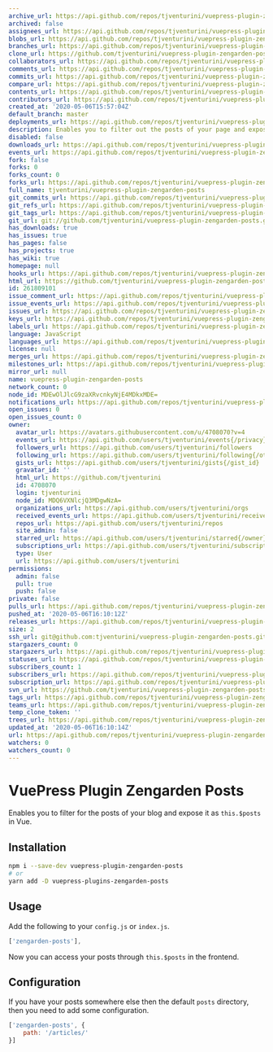 ```yaml
---
archive_url: https://api.github.com/repos/tjventurini/vuepress-plugin-zengarden-posts/{archive_format}{/ref}
archived: false
assignees_url: https://api.github.com/repos/tjventurini/vuepress-plugin-zengarden-posts/assignees{/user}
blobs_url: https://api.github.com/repos/tjventurini/vuepress-plugin-zengarden-posts/git/blobs{/sha}
branches_url: https://api.github.com/repos/tjventurini/vuepress-plugin-zengarden-posts/branches{/branch}
clone_url: https://github.com/tjventurini/vuepress-plugin-zengarden-posts.git
collaborators_url: https://api.github.com/repos/tjventurini/vuepress-plugin-zengarden-posts/collaborators{/collaborator}
comments_url: https://api.github.com/repos/tjventurini/vuepress-plugin-zengarden-posts/comments{/number}
commits_url: https://api.github.com/repos/tjventurini/vuepress-plugin-zengarden-posts/commits{/sha}
compare_url: https://api.github.com/repos/tjventurini/vuepress-plugin-zengarden-posts/compare/{base}...{head}
contents_url: https://api.github.com/repos/tjventurini/vuepress-plugin-zengarden-posts/contents/{+path}
contributors_url: https://api.github.com/repos/tjventurini/vuepress-plugin-zengarden-posts/contributors
created_at: '2020-05-06T15:57:04Z'
default_branch: master
deployments_url: https://api.github.com/repos/tjventurini/vuepress-plugin-zengarden-posts/deployments
description: Enables you to filter out the posts of your page and expose it as `this.$posts`.
disabled: false
downloads_url: https://api.github.com/repos/tjventurini/vuepress-plugin-zengarden-posts/downloads
events_url: https://api.github.com/repos/tjventurini/vuepress-plugin-zengarden-posts/events
fork: false
forks: 0
forks_count: 0
forks_url: https://api.github.com/repos/tjventurini/vuepress-plugin-zengarden-posts/forks
full_name: tjventurini/vuepress-plugin-zengarden-posts
git_commits_url: https://api.github.com/repos/tjventurini/vuepress-plugin-zengarden-posts/git/commits{/sha}
git_refs_url: https://api.github.com/repos/tjventurini/vuepress-plugin-zengarden-posts/git/refs{/sha}
git_tags_url: https://api.github.com/repos/tjventurini/vuepress-plugin-zengarden-posts/git/tags{/sha}
git_url: git://github.com/tjventurini/vuepress-plugin-zengarden-posts.git
has_downloads: true
has_issues: true
has_pages: false
has_projects: true
has_wiki: true
homepage: null
hooks_url: https://api.github.com/repos/tjventurini/vuepress-plugin-zengarden-posts/hooks
html_url: https://github.com/tjventurini/vuepress-plugin-zengarden-posts
id: 261809101
issue_comment_url: https://api.github.com/repos/tjventurini/vuepress-plugin-zengarden-posts/issues/comments{/number}
issue_events_url: https://api.github.com/repos/tjventurini/vuepress-plugin-zengarden-posts/issues/events{/number}
issues_url: https://api.github.com/repos/tjventurini/vuepress-plugin-zengarden-posts/issues{/number}
keys_url: https://api.github.com/repos/tjventurini/vuepress-plugin-zengarden-posts/keys{/key_id}
labels_url: https://api.github.com/repos/tjventurini/vuepress-plugin-zengarden-posts/labels{/name}
language: JavaScript
languages_url: https://api.github.com/repos/tjventurini/vuepress-plugin-zengarden-posts/languages
license: null
merges_url: https://api.github.com/repos/tjventurini/vuepress-plugin-zengarden-posts/merges
milestones_url: https://api.github.com/repos/tjventurini/vuepress-plugin-zengarden-posts/milestones{/number}
mirror_url: null
name: vuepress-plugin-zengarden-posts
network_count: 0
node_id: MDEwOlJlcG9zaXRvcnkyNjE4MDkxMDE=
notifications_url: https://api.github.com/repos/tjventurini/vuepress-plugin-zengarden-posts/notifications{?since,all,participating}
open_issues: 0
open_issues_count: 0
owner:
  avatar_url: https://avatars.githubusercontent.com/u/4708070?v=4
  events_url: https://api.github.com/users/tjventurini/events{/privacy}
  followers_url: https://api.github.com/users/tjventurini/followers
  following_url: https://api.github.com/users/tjventurini/following{/other_user}
  gists_url: https://api.github.com/users/tjventurini/gists{/gist_id}
  gravatar_id: ''
  html_url: https://github.com/tjventurini
  id: 4708070
  login: tjventurini
  node_id: MDQ6VXNlcjQ3MDgwNzA=
  organizations_url: https://api.github.com/users/tjventurini/orgs
  received_events_url: https://api.github.com/users/tjventurini/received_events
  repos_url: https://api.github.com/users/tjventurini/repos
  site_admin: false
  starred_url: https://api.github.com/users/tjventurini/starred{/owner}{/repo}
  subscriptions_url: https://api.github.com/users/tjventurini/subscriptions
  type: User
  url: https://api.github.com/users/tjventurini
permissions:
  admin: false
  pull: true
  push: false
private: false
pulls_url: https://api.github.com/repos/tjventurini/vuepress-plugin-zengarden-posts/pulls{/number}
pushed_at: '2020-05-06T16:10:12Z'
releases_url: https://api.github.com/repos/tjventurini/vuepress-plugin-zengarden-posts/releases{/id}
size: 2
ssh_url: git@github.com:tjventurini/vuepress-plugin-zengarden-posts.git
stargazers_count: 0
stargazers_url: https://api.github.com/repos/tjventurini/vuepress-plugin-zengarden-posts/stargazers
statuses_url: https://api.github.com/repos/tjventurini/vuepress-plugin-zengarden-posts/statuses/{sha}
subscribers_count: 1
subscribers_url: https://api.github.com/repos/tjventurini/vuepress-plugin-zengarden-posts/subscribers
subscription_url: https://api.github.com/repos/tjventurini/vuepress-plugin-zengarden-posts/subscription
svn_url: https://github.com/tjventurini/vuepress-plugin-zengarden-posts
tags_url: https://api.github.com/repos/tjventurini/vuepress-plugin-zengarden-posts/tags
teams_url: https://api.github.com/repos/tjventurini/vuepress-plugin-zengarden-posts/teams
temp_clone_token: ''
trees_url: https://api.github.com/repos/tjventurini/vuepress-plugin-zengarden-posts/git/trees{/sha}
updated_at: '2020-05-06T16:10:14Z'
url: https://api.github.com/repos/tjventurini/vuepress-plugin-zengarden-posts
watchers: 0
watchers_count: 0
---
```


# VuePress Plugin Zengarden Posts

Enables you to filter for the posts of your blog and expose it as `this.$posts` in Vue.

## Installation

```bash
npm i --save-dev vuepress-plugin-zengarden-posts
# or 
yarn add -D vuepress-plugins-zengarden-posts
```

## Usage

Add the following to your `config.js` or `index.js`.

```javascript
['zengarden-posts'],
```

Now you can access your posts through `this.$posts` in the frontend.

## Configuration

If you have your posts somewhere else then the default `posts` directory, then you need to add some configuration.

```javascript
['zengarden-posts', {
    path: '/articles/'
}]
```

